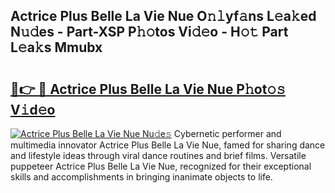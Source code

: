 ## Actrice Plus Belle La Vie Nue O𝚗𝚕yf𝚊ns L𝚎a𝚔ed N𝚞𝚍es - Part-XSP P𝚑𝚘tos Vi𝚍𝚎o - H𝚘𝚝 Part L𝚎a𝚔s Mmubx

# <h2><a href="http://kf848w.oniu.top/?m=Actrice+Plus+Belle+La+Vie+Nue">🔗👉 🔴 Actrice Plus Belle La Vie Nue P𝚑ot𝚘𝚜 V𝚒d𝚎o</a></h2>

[![Actrice Plus Belle La Vie Nue Nu𝚍e𝚜](https://i.imgur.com/0qMVB7G.gif)](http://kf848w.oniu.top/?m=Actrice+Plus+Belle+La+Vie+Nue)
Cybernetic performer and multimedia innovator Actrice Plus Belle La Vie Nue, famed for sharing dance and lifestyle ideas through viral dance routines and brief films. Versatile puppeteer Actrice Plus Belle La Vie Nue, recognized for their exceptional skills and accomplishments in bringing inanimate objects to life.  
